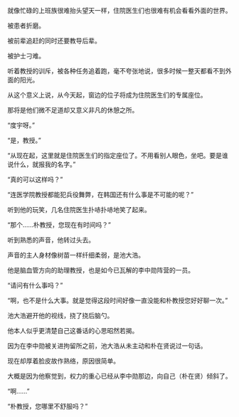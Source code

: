 就像忙碌的上班族很难抬头望天一样，住院医生们也很难有机会看看外面的世界。

被患者折磨。

被前辈追赶的同时还要教导后辈。

被护士刁难。

听着教授的训斥，被各种任务追着跑，毫不夸张地说，很多时候一整天都看不到外面的阳光。

从这个意义上说，从今天起，窗边的位子将成为住院医生们的专属座位。

那将是他们微不足道却又意义非凡的休憩之所。

“度宇呀。”

“是，教授。”

“从现在起，这里就是住院医生们的指定座位了。不用看别人眼色，坐吧。要是谁说什么，就报我的名字。”

“真的可以这样吗？”

“连医学院教授都能犯兵役舞弊，在韩国还有什么事是不可能的呢？”

听到他的玩笑，几名住院医生扑哧扑哧地笑了起来。

“那个……朴教授，您现在有时间吗？”

听到熟悉的声音，他转过头去。

声音的主人身材像树苗一样纤细柔弱，是池大浩。

他是脑血管方向的助理教授，也是如今已瓦解的李中勋阵营的一员。

“请问有什么事吗？”

“啊，也不是什么大事。就是觉得这段时间好像一直没能和朴教授您好好聊一次。”

池大浩避开他的视线，挠了挠后脑勺。

他本人似乎更清楚自己这番话的心思昭然若揭。

因为在李中勋被关进拘留所之前，池大浩从未主动和朴在贤说过一句话。

现在却厚着脸皮故作熟络，原因很简单。

大概是因为他察觉到，权力的重心已经从李中勋那边，向自己（朴在贤）倾斜了。

“啊……”

“朴教授，您哪里不舒服吗？”